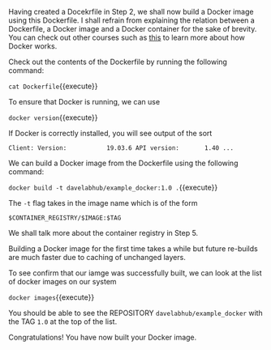 Having created a Docekrfile in Step 2, we shall now build a Docker image using this Dockerfile. I shall refrain from explaining the relation between a Dockerfile, a Docker image and a Docker container for the sake of brevity. You can check out other courses such as [this](https://katacoda.com/loodse/courses/docker) to learn more about how Docker works.

Check out the contents of the Dockerfile by running the following command:

`cat Dockerfile`{{execute}}

To ensure that Docker is running, we can use

`docker version`{{execute}}

If Docker is correctly installed, you will see output of the sort

`Client:
 Version:           19.03.6
 API version:       1.40
 ...`

We can build a Docker image from the Dockerfile using the following command:

`docker build -t davelabhub/example_docker:1.0 .`{{execute}}

The `-t` flag takes in the image name which is of the form 

`$CONTAINER_REGISTRY/$IMAGE:$TAG`

We shall talk more about the container registry in Step 5. 

Building a Docker image for the first time takes a while but future re-builds are much faster due to caching of unchanged layers.

To see confirm that our iamge was successfully built, we can look at the list of docker images on our system

`docker images`{{execute}}

You should be able to see the REPOSITORY `davelabhub/example_docker` with the TAG `1.0` at the top of the list.

Congratulations! You have now built your Docker image.